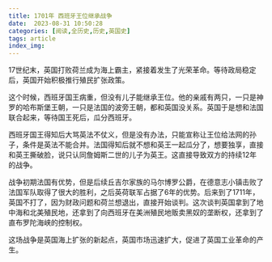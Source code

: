 ```yaml
---
title: 1701年 西班牙王位继承战争
date:  2023-08-31 10:50:28
categories: [阅读,全历史,历史,英国史]
tags: article
index_img: 
---
```


17世纪末，英国打败荷兰成为海上霸主，紧接着发生了光荣革命。等待政局稳定后，英国开始积极推行殖民扩张政策。

这个时候，西班牙国王病重，但没有儿子能继承王位。他的亲戚有两只，一只是神罗的哈布斯堡王朝，一只是法国的波旁王朝，都和英国没关系。英国于是想和法国联合起来，等待国王死后，瓜分西班牙。

西班牙国王得知后大骂英法不仗义，但是没有办法，只能宣称让王位给法网的孙子，条件是英法不能合并。法国得知后就不想和英王一起瓜分了，想要独享，直接和英王撕破脸，说只认同詹姆斯二世的儿子为英王。这直接导致双方的持续12年的战争。

战争初期法国有优势，但是后续丘吉尔家族的马尔博罗公爵，在德意志小镇击败了法国军队取得了很大的胜利，之后英荷联军占据了6年的优势。后来到了1711年，英国不打了，因为财政问题和荷兰想退出，直接开始谈判。这次谈判英国拿到了地中海和北美殖民地，还拿到了向西班牙在美洲殖民地贩卖黑奴的垄断权，还拿到了直布罗陀海峡的控制权。

这场战争是英国海上扩张的新起点，英国市场迅速扩大，促进了英国工业革命的产生。